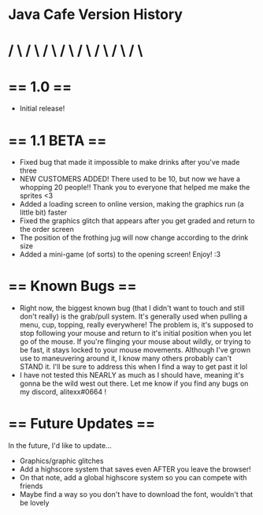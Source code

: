 # Java Cafe Version History
# / \ / \ / \ / \ / \ / \ / \ / \
# == 1.0 ==
- Initial release!

# == 1.1 BETA ==
- Fixed bug that made it impossible to make drinks after you've made three
- NEW CUSTOMERS ADDED! There used to be 10, but now we have a whopping 20 people!! Thank you to everyone that helped me make the sprites <3
- Added a loading screen to online version, making the graphics run (a little bit) faster
- Fixed the graphics glitch that appears after you get graded and return to the order screen
- The position of the frothing jug will now change according to the drink size
- Added a mini-game (of sorts) to the opening screen! Enjoy! :3

# == Known Bugs == 
 - Right now, the biggest known bug (that I didn't want to touch and still don't really) is the grab/pull system. It's generally used when pulling a menu, cup, topping, really everywhere! The problem is, it's supposed to stop following your mouse and return to it's initial position when you let go of the mouse. If you're flinging your mouse about wildly, or trying to be fast, it stays locked to your mouse movements. Although I've grown use to maneuvering around it, I know many others probably can't STAND it. I'll be sure to address this when I find a way to get past it lol
- I have not tested this NEARLY as much as I should have, meaning it's gonna be the wild west out there. Let me know if you find any bugs on my discord, alitexx#0664 !

# == Future Updates ==
 In the future, I'd like to update...
  - Graphics/graphic glitches
  - Add a highscore system that saves even AFTER you leave the browser!
  - On that note, add a global highscore system so you can compete with friends
  - Maybe find a way so you don't have to download the font, wouldn't that be lovely
